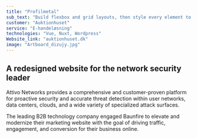 ```yaml
---
title: "Profilmetal"
sub_text: "Build flexbox and grid layouts, then style every element to perfection"
customer: "Auktionhuset"
service: "E-handeløsning"
technologies: "Vue, Nuxt, Wordpress"
Website_link: "auktionhuset.dk"
image: "Artboard_dizujy.jpg"
---
```


## A redesigned website for the network security leader

Attivo Networks provides a comprehensive and customer-proven platform for proactive security and accurate threat detection within user networks, data centers, clouds, and a wide variety of specialized attack surfaces.

The leading B2B technology company engaged Baunfire to elevate and modernize their marketing website with the goal of driving traffic, engagement, and conversion for their business online.